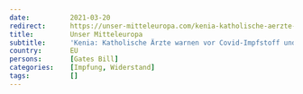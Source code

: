 ```yaml
---
date:          2021-03-20
redirect:      https://unser-mitteleuropa.com/kenia-katholische-aerzte-warnen-vor-covid-impfstoff-und-kritisieren-bill-gates/
title:         Unser Mitteleuropa
subtitle:      'Kenia: Katholische Ärzte warnen vor Covid-Impfstoff und kritisieren Bill Gates'
country:       EU
persons:       [Gates Bill]
categories:    [Impfung, Widerstand]
tags:          []
---
```

